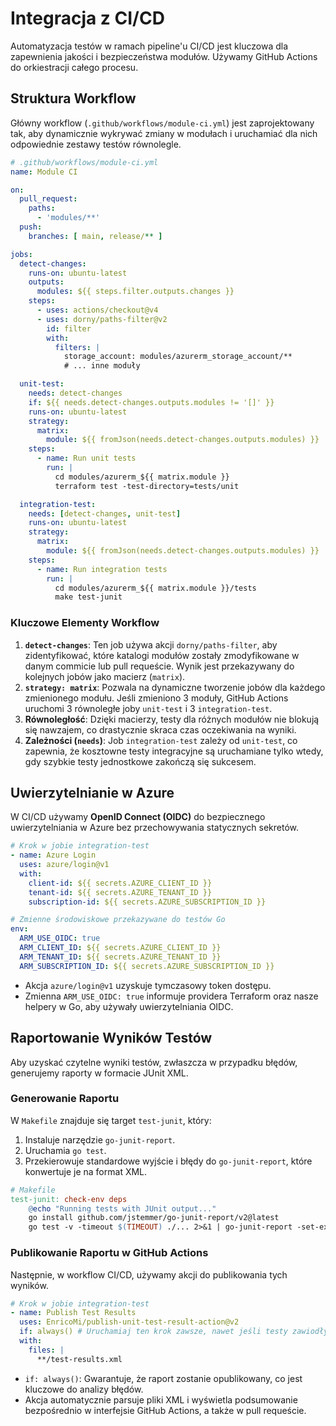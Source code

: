 # Integracja z CI/CD

Automatyzacja testów w ramach pipeline'u CI/CD jest kluczowa dla zapewnienia jakości i bezpieczeństwa modułów. Używamy GitHub Actions do orkiestracji całego procesu.

## Struktura Workflow

Główny workflow (`.github/workflows/module-ci.yml`) jest zaprojektowany tak, aby dynamicznie wykrywać zmiany w modułach i uruchamiać dla nich odpowiednie zestawy testów równolegle.

```yaml
# .github/workflows/module-ci.yml
name: Module CI

on:
  pull_request:
    paths:
      - 'modules/**'
  push:
    branches: [ main, release/** ]

jobs:
  detect-changes:
    runs-on: ubuntu-latest
    outputs:
      modules: ${{ steps.filter.outputs.changes }}
    steps:
      - uses: actions/checkout@v4
      - uses: dorny/paths-filter@v2
        id: filter
        with:
          filters: |
            storage_account: modules/azurerm_storage_account/**
            # ... inne moduły

  unit-test:
    needs: detect-changes
    if: ${{ needs.detect-changes.outputs.modules != '[]' }}
    runs-on: ubuntu-latest
    strategy:
      matrix:
        module: ${{ fromJson(needs.detect-changes.outputs.modules) }}
    steps:
      - name: Run unit tests
        run: |
          cd modules/azurerm_${{ matrix.module }}
          terraform test -test-directory=tests/unit

  integration-test:
    needs: [detect-changes, unit-test]
    runs-on: ubuntu-latest
    strategy:
      matrix:
        module: ${{ fromJson(needs.detect-changes.outputs.modules) }}
    steps:
      - name: Run integration tests
        run: |
          cd modules/azurerm_${{ matrix.module }}/tests
          make test-junit
```

### Kluczowe Elementy Workflow

1.  **`detect-changes`**: Ten job używa akcji `dorny/paths-filter`, aby zidentyfikować, które katalogi modułów zostały zmodyfikowane w danym commicie lub pull requeście. Wynik jest przekazywany do kolejnych jobów jako macierz (`matrix`).
2.  **`strategy: matrix`**: Pozwala na dynamiczne tworzenie jobów dla każdego zmienionego modułu. Jeśli zmieniono 3 moduły, GitHub Actions uruchomi 3 równoległe joby `unit-test` i 3 `integration-test`.
3.  **Równoległość**: Dzięki macierzy, testy dla różnych modułów nie blokują się nawzajem, co drastycznie skraca czas oczekiwania na wyniki.
4.  **Zależności (`needs`)**: Job `integration-test` zależy od `unit-test`, co zapewnia, że kosztowne testy integracyjne są uruchamiane tylko wtedy, gdy szybkie testy jednostkowe zakończą się sukcesem.

## Uwierzytelnianie w Azure

W CI/CD używamy **OpenID Connect (OIDC)** do bezpiecznego uwierzytelniania w Azure bez przechowywania statycznych sekretów.

```yaml
# Krok w jobie integration-test
- name: Azure Login
  uses: azure/login@v1
  with:
    client-id: ${{ secrets.AZURE_CLIENT_ID }}
    tenant-id: ${{ secrets.AZURE_TENANT_ID }}
    subscription-id: ${{ secrets.AZURE_SUBSCRIPTION_ID }}

# Zmienne środowiskowe przekazywane do testów Go
env:
  ARM_USE_OIDC: true
  ARM_CLIENT_ID: ${{ secrets.AZURE_CLIENT_ID }}
  ARM_TENANT_ID: ${{ secrets.AZURE_TENANT_ID }}
  ARM_SUBSCRIPTION_ID: ${{ secrets.AZURE_SUBSCRIPTION_ID }}
```
-   Akcja `azure/login@v1` uzyskuje tymczasowy token dostępu.
-   Zmienna `ARM_USE_OIDC: true` informuje providera Terraform oraz nasze helpery w Go, aby używały uwierzytelniania OIDC.

## Raportowanie Wyników Testów

Aby uzyskać czytelne wyniki testów, zwłaszcza w przypadku błędów, generujemy raporty w formacie JUnit XML.

### Generowanie Raportu

W `Makefile` znajduje się target `test-junit`, który:
1.  Instaluje narzędzie `go-junit-report`.
2.  Uruchamia `go test`.
3.  Przekierowuje standardowe wyjście i błędy do `go-junit-report`, które konwertuje je na format XML.

```makefile
# Makefile
test-junit: check-env deps
	@echo "Running tests with JUnit output..."
	go install github.com/jstemmer/go-junit-report/v2@latest
	go test -v -timeout $(TIMEOUT) ./... 2>&1 | go-junit-report -set-exit-code > test-results.xml
```

### Publikowanie Raportu w GitHub Actions

Następnie, w workflow CI/CD, używamy akcji do publikowania tych wyników.

```yaml
# Krok w jobie integration-test
- name: Publish Test Results
  uses: EnricoMi/publish-unit-test-result-action@v2
  if: always() # Uruchamiaj ten krok zawsze, nawet jeśli testy zawiodły
  with:
    files: |
      **/test-results.xml
```
-   `if: always()`: Gwarantuje, że raport zostanie opublikowany, co jest kluczowe do analizy błędów.
-   Akcja automatycznie parsuje pliki XML i wyświetla podsumowanie bezpośrednio w interfejsie GitHub Actions, a także w pull requeście.